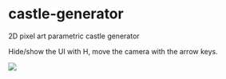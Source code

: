 # castle-generator
 2D pixel art parametric castle generator
 
 Hide/show the UI with H, move the camera with the arrow keys.

 <img src = "https://imgur.com/hnfa8Z6"/>
